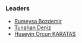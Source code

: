 ### Leaders

* [Rumeysa Bozdemir](mailto:rumeysa.bozdemir@owasp.org)	
* [Tunahan Deniz](mailto:tunahan.deniz@owasp.org)
* [Huseyin Orcun KARATAS](mailto:huseyin.orcunkaratas@owasp.org)
